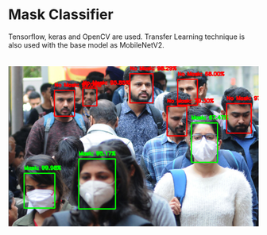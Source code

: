 # Mask Classifier
Tensorflow, keras and OpenCV are used. Transfer Learning technique is also used with the base model as MobileNetV2. <br><br><br>
<img src="./preview.jpg"></img>
